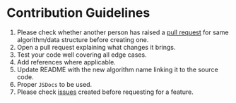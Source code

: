 # Contribution Guidelines

1. Please check whether another person has raised a [pull request](https://github.com/manrajgrover/algorithms-js/pulls) for same algorithm/data structure before creating one.
2. Open a pull request explaining what changes it brings.
3. Test your code well covering all edge cases.
4. Add references where applicable.
5. Update README with the new algorithm name linking it to the source code.
6. Proper `JSDocs` to be used.
7. Please check [issues](https://github.com/manrajgrover/algorithms-js/issues) created before requesting for a feature.
